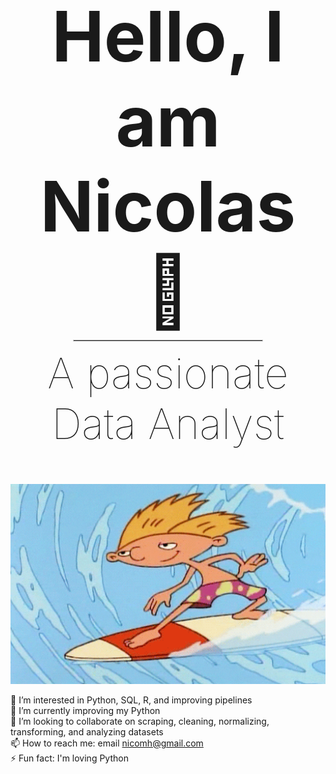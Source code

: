 <div style="text-align: center;">
  <h1 style="font-size: 8em; margin-bottom: 0;">Hello, I am Nicolas 👋</h1>
  <hr style="width: 60%; margin: 10px auto; border: 1px solid lightgray;">
  <h2 style="font-size: 4.8em; font-weight: lighter; margin-top: 0;">A passionate Data Analyst</h2>
</div>

<p align="center">
  <img src="https://github.com/NicMoHan/NicMoHan/blob/main/Hey%20Arnold%2090S%20GIF.gif?raw=true" width="800" alt="Arnold Surfer">
</p>

👀 I’m interested in Python, SQL, R, and improving pipelines  
🌱 I’m currently improving my Python  
💞️ I’m looking to collaborate on scraping, cleaning, normalizing, transforming, and analyzing datasets  
📫 How to reach me: email nicomh@gmail.com  
⚡ Fun fact: I'm loving Python  

<!---
NicMoHan/NicMoHan is a ✨ special ✨ repository because its `README.md` (this file) appears on your GitHub profile.
You can click the Preview link to take a look at your changes.
--->
